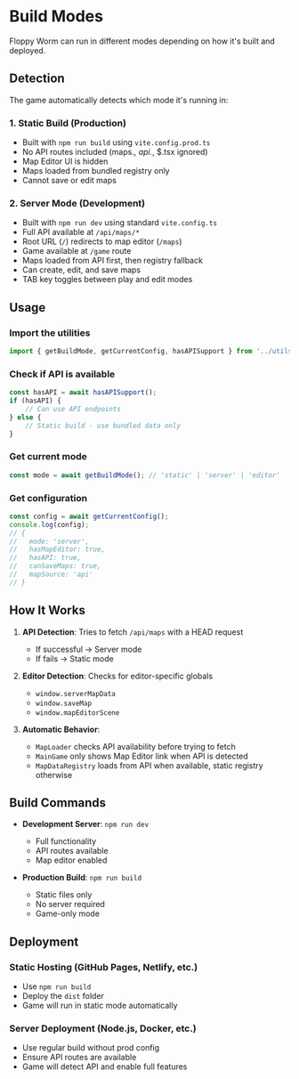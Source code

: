 # Build Modes

Floppy Worm can run in different modes depending on how it's built and deployed.

## Detection

The game automatically detects which mode it's running in:

### 1. **Static Build** (Production)
- Built with `npm run build` using `vite.config.prod.ts`
- No API routes included (maps.*, api.*, $.tsx ignored)
- Map Editor UI is hidden
- Maps loaded from bundled registry only
- Cannot save or edit maps

### 2. **Server Mode** (Development)
- Built with `npm run dev` using standard `vite.config.ts`
- Full API available at `/api/maps/*`
- Root URL (`/`) redirects to map editor (`/maps`)
- Game available at `/game` route
- Maps loaded from API first, then registry fallback
- Can create, edit, and save maps
- TAB key toggles between play and edit modes

## Usage

### Import the utilities

```javascript
import { getBuildMode, getCurrentConfig, hasAPISupport } from '../utils/buildMode';
```

### Check if API is available

```javascript
const hasAPI = await hasAPISupport();
if (hasAPI) {
    // Can use API endpoints
} else {
    // Static build - use bundled data only
}
```

### Get current mode

```javascript
const mode = await getBuildMode(); // 'static' | 'server' | 'editor'
```

### Get configuration

```javascript
const config = await getCurrentConfig();
console.log(config);
// {
//   mode: 'server',
//   hasMapEditor: true,
//   hasAPI: true,
//   canSaveMaps: true,
//   mapSource: 'api'
// }
```

## How It Works

1. **API Detection**: Tries to fetch `/api/maps` with a HEAD request
   - If successful → Server mode
   - If fails → Static mode

2. **Editor Detection**: Checks for editor-specific globals
   - `window.serverMapData`
   - `window.saveMap`
   - `window.mapEditorScene`

3. **Automatic Behavior**:
   - `MapLoader` checks API availability before trying to fetch
   - `MainGame` only shows Map Editor link when API is detected
   - `MapDataRegistry` loads from API when available, static registry otherwise

## Build Commands

- **Development Server**: `npm run dev`
  - Full functionality
  - API routes available
  - Map editor enabled

- **Production Build**: `npm run build`
  - Static files only
  - No server required
  - Game-only mode

## Deployment

### Static Hosting (GitHub Pages, Netlify, etc.)
- Use `npm run build`
- Deploy the `dist` folder
- Game will run in static mode automatically

### Server Deployment (Node.js, Docker, etc.)
- Use regular build without prod config
- Ensure API routes are available
- Game will detect API and enable full features